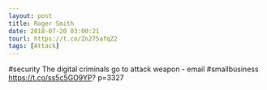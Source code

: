 ```yaml
---
layout: post
title: Roger Smith
date: 2018-07-20 03:00:21
tourl: https://t.co/Zn275afqZ2
tags: [Attack]
---
```

#security The digital criminals go to attack weapon - email #smallbusiness https://t.co/ss5c5GO9YP? p=3327